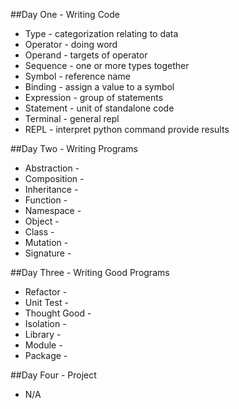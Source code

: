 ##Day One - Writing Code
* Type - categorization relating to data
* Operator - doing word
* Operand - targets of operator
* Sequence - one or more types together
* Symbol - reference name
* Binding - assign a value to a symbol
* Expression - group of statements
* Statement - unit of standalone code
* Terminal - general repl 
* REPL - interpret python command provide results

##Day Two - Writing Programs
* Abstraction -
* Composition -
* Inheritance -
* Function -
* Namespace -
* Object -
* Class -
* Mutation -
* Signature -

##Day Three - Writing Good Programs
* Refactor -
* Unit Test -
* Thought Good -
* Isolation -
* Library -
* Module -
* Package -

##Day Four - Project
* N/A
